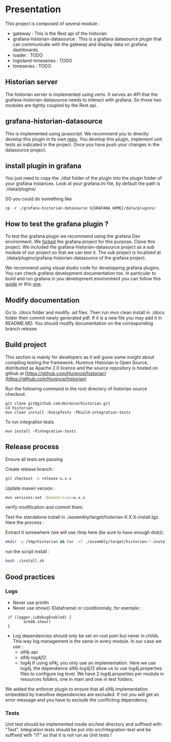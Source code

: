 # Presentation

This project is composed of several module : 

* gateway : This is the Rest api of the historian
* grafana-historian-datasource : This is a grafana datasource plugin that can communicate with the gateway and display data on grafana dashboards.
* loader : TODO
* logisland-timeseries : TODO
* timeseries : TODO

## Historian server

The historian server is implemented using vertx. 
It serves an API that the grafana-historian-datasource needs to interact with grafana.
So those two modules are tightly coupled by the Rest api.

## grafana-historian-datasource

This is implemented using javascript. We recommend you to directly develop this plugin in its own
 [repo](https://github.com/Hurence/grafana-historian-datasource).
You develop this plugin, implement unit tests as indicated in the project. Once you have push your changes in the datasource project.

## install plugin in grafana

You just need to copy the ./dist folder of the plugin into the plugin folder of your grafana instances. Look at your
grafana.ini file, by default the path is ./data/plugins/

SO you could do something like
 
 ``` shell script
cp -r ./grafana-historian-datasource ${GRAFANA_HOME}/data/plugins/
```

## How to test the grafana plugin ?

To test the grafana plugin we recommend using the grafana Dev environment. We [forked](https://github.com/Hurence/grafana) the grafana project for this purpose.
Clone this project. We included the grafana-historian-datasource project as a sub module of our project so that we can test it.
The sub project is localized at ./data/plugins/grafana-historian-datasource of the grafana project.

We recommend using visual studio code for developping grafana plugins. You can check grafana development documentation too.
In particular to build and run grafana in you development environment you can follow this [guide](https://github.com/grafana/grafana/blob/master/contribute/developer-guide.md) or this [one](https://medium.com/@ivanahuckova/how-to-contribute-to-grafana-as-junior-dev-c01fe3064502).

## Modify documentation

Go to ./docs folder and modify .ad files. Then run mvn clean install in ./docs folder then commit newly generated pdf.
If it is a new file you may add it in README.MD. You should modify documentation on the corresponding branch release. 

## Build project
This section is mainly for developers as it will guive some insight about compiling testing the framework.
Hurence Historian is Open Source, distributed as Apache 2.0 licence and the source repository is hosted on github at [https://github.com/Hurence/historian](https://github.com/Hurence/historian)

Run the following command in the root directory of historian source checkout.

    git clone git@github.com:Hurence/historian.git
    cd historian
    mvn clean install -DskipTests -Pbuild-integration-tests
    
 To run integration tests
 
    mvn install -Pintegration-tests
    
## Release process

Ensure all tests are passing

Create release branch :

```bash
git checkout -b release-x.x.x
```

Update maven version :

```bash
mvn versions:set -DnewVersion=x.x.x
```

verify modification and commit them.

Test the standalone install in ./assembly/target/historian-X.X.X-install.tgz.
Here the process :

Extract it somewhere (we will use /tmp here (be sure to have enough disk)).

```bash
mkdir -p /tmp/historian && tar -xf ./assembly/target/historian-*-install.tgz -C /tmp/historian
```
run the script install :

```bash
bash ./install.sh
```
    
## Good practices

### Logs

* Never use println
* Never use show() (Dataframe) or conditionnaly, for exemple :
```
 if (logger.isDebugEnabled) {
        ack08.show()
 }
```
* Log dependencies should only be set on root pom but never in childs. This way log management is the same in every module.
In our case we use :
  * slf4j-api
  * slf4j-log4j12
  * log4j
If using slf4j, you only use an implementation. Here we use log4j, the dependence slf4j-log4j12 allow
us to use log4j.properties files to configure log level. We have 2 log4j.properties per module in resources folders,
one in main and one in test folders.
  
We added the enforcer plugin to ensure that all slf4j implementation embedded by transitive dependencies are excluded.
If not you will get an error message and you have to exclude the conflicting dependency.

  
### Tests

Unit test should be implemented inside src/test directory and suffixed with "Test".
Integration tests should be put into src/integration-test and be suffixed with "IT" so 
that it is not run as Unit tests !

